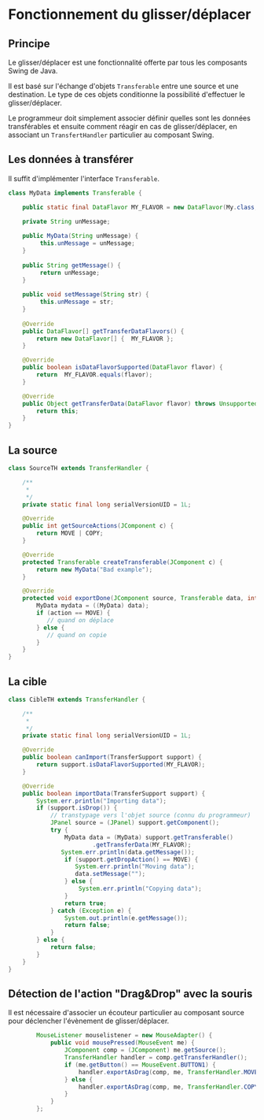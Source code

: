 # Fonctionnement du glisser/déplacer

## Principe

Le glisser/déplacer est une fonctionnalité offerte par tous les composants Swing de Java.

Il est basé sur l'échange d'objets `Transferable` entre une source et une destination.
Le type de ces objets conditionne la possibilité d'effectuer le glisser/déplacer.

Le programmeur doit simplement associer définir quelles sont les données transférables
et ensuite comment réagir en cas de glisser/déplacer, en associant un `TransfertHandler`
particulier au composant Swing.

## Les données à transférer

Il suffit d'implémenter l'interface `Transferable`. 

```java
class MyData implements Transferable {

    public static final DataFlavor MY_FLAVOR = new DataFlavor(My.class, "myflavor");

    private String unMessage;
    
    public MyData(String unMessage) {
         this.unMessage = unMessage;
    }
    
    public String getMessage() {
         return unMessage;
    }
    
    public void setMessage(String str) {
         this.unMessage = str;
    }
    
	@Override
	public DataFlavor[] getTransferDataFlavors() {
		return new DataFlavor[] {  MY_FLAVOR };
	}

	@Override
	public boolean isDataFlavorSupported(DataFlavor flavor) {
		return  MY_FLAVOR.equals(flavor);
	}

	@Override
	public Object getTransferData(DataFlavor flavor) throws UnsupportedFlavorException, IOException {
		return this;
	}
}
```



## La source

```java
class SourceTH extends TransferHandler {

	/**
	 * 
	 */
	private static final long serialVersionUID = 1L;

	@Override
	public int getSourceActions(JComponent c) {
	    return MOVE | COPY;
	}

	@Override
	protected Transferable createTransferable(JComponent c) {
	    return new MyData("Bad example");
	}

	@Override
	protected void exportDone(JComponent source, Transferable data, int action) {
	    MyData mydata = ((MyData) data);
	    if (action == MOVE) {
	       // quand on déplace
	    } else {
	       // quand on copie
	    }
	}
}
```

## La cible

```java
class CibleTH extends TransferHandler {

	/**
	 * 
	 */
	private static final long serialVersionUID = 1L;

	@Override
	public boolean canImport(TransferSupport support) {
	    return support.isDataFlavorSupported(MY_FLAVOR);
	}

	@Override
	public boolean importData(TransferSupport support) {
	    System.err.println("Importing data");
	    if (support.isDrop()) {
	        // transtypage vers l'objet source (connu du programmeur)
	        JPanel source = (JPanel) support.getComponent();
	        try {
	            MyData data = (MyData) support.getTransferable()
	                    .getTransferData(MY_FLAVOR);
	           System.err.println(data.getMessage());
	            if (support.getDropAction() == MOVE) { 
	               System.err.println("Moving data");
	               data.setMessage("");
	            } else {
	                System.err.println("Copying data");
	            }
	            return true;
	        } catch (Exception e) {
	            System.out.println(e.getMessage());
	            return false;
	        }
	    } else {
	        return false;
	    }
	}
}
```


## Détection de l'action "Drag&Drop" avec la souris

Il est nécessaire d'associer un écouteur particulier au composant source pour déclencher l'évènement de glisser/déplacer.


```java 
        MouseListener mouselistener = new MouseAdapter() {
			public void mousePressed(MouseEvent me) {
				JComponent comp = (JComponent) me.getSource();
				TransferHandler handler = comp.getTransferHandler();
				if (me.getButton() == MouseEvent.BUTTON1) {
					handler.exportAsDrag(comp, me, TransferHandler.MOVE);
				} else {
					handler.exportAsDrag(comp, me, TransferHandler.COPY);
				}
			}
		};
```